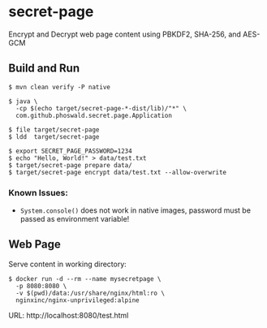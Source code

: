 
# secret-page

Encrypt and Decrypt web page content using PBKDF2, SHA-256, and AES-GCM

## Build and Run

~~~
$ mvn clean verify -P native

$ java \
  -cp $(echo target/secret-page-*-dist/lib)/"*" \
  com.github.phoswald.secret.page.Application

$ file target/secret-page
$ ldd  target/secret-page

$ export SECRET_PAGE_PASSWORD=1234
$ echo "Hello, World!" > data/test.txt
$ target/secret-page prepare data/
$ target/secret-page encrypt data/test.txt --allow-overwrite
~~~

### Known Issues:

- `System.console()` does not work in native images, password must be passed as environment variable!

## Web Page

Serve content in working directory:

~~~
$ docker run -d --rm --name mysecretpage \
  -p 8080:8080 \
  -v $(pwd)/data:/usr/share/nginx/html:ro \
  nginxinc/nginx-unprivileged:alpine
~~~

URL: http://localhost:8080/test.html
